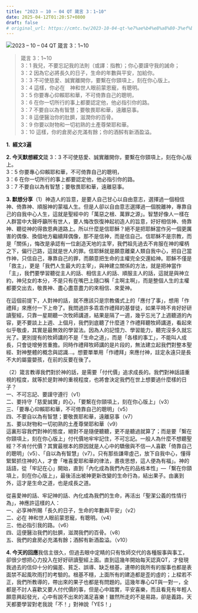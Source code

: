 ```yaml
---
title: "2023 – 10 – 04 QT 箴言 3：1~10"
date: 2025-04-12T01:20:57+0800
draft: false
# original_url: https://cmtc.tw/2023-10-04-qt-%e7%ae%b4%e8%a8%80-3%ef%bc%9a110
---
```


![2023 – 10 – 04 QT  箴言 3：1~10](/images/qt.jpg  "2023 – 10 – 04 QT  箴言 3：1~10")

> 箴言 3：1~10  
> 3：1 我兒，不要忘記我的法則（或譯：指教）；你心要謹守我的誡命；  
> 3：2 因為它必將長久的日子，生命的年數與平安，加給你。  
> 3：3 不可使慈愛、誠實離開你，要繫在你頸項上，刻在你心版上。  
> 3：4 這樣，你必在　神和世人眼前蒙恩寵，有聰明。  
> 3：5 你要專心仰賴耶和華，不可倚靠自己的聰明，  
> 3：6 在你一切所行的事上都要認定他，他必指引你的路。  
> 3：7 不要自以為有智慧；要敬畏耶和華，遠離惡事。  
> 3：8 這便醫治你的肚臍，滋潤你的百骨。  
> 3：9 你要以財物和一切初熟的土產尊榮耶和華。  
> 3：10 這樣，你的倉房必充滿有餘；你的酒醡有新酒盈溢。

**1.  經文3遍**

**2. 今天默想經文**箴 3：3 不可使慈愛、誠實離開你，要繫在你頸項上，刻在你心版上。  
3：5 你要專心仰賴耶和華，不可倚靠自己的聰明，  
3：6 在你一切所行的事上都要認定他，他必指引你的路。  
3：7 不要自以為有智慧；要敬畏耶和華，遠離惡事。

**3. 默想分享**（1）神造人的旨意，是要人自己甘心以自由意志，選擇過一個相信神、倚靠神、順服神的蒙福人生。但是人卻以自由意志選擇過一個脫離神，專靠自己的自我中心人生，這就是聖經中的「萬惡之根、萬罪之源」。智慧好像人一樣在人群當中大聲呼籲所有世人，要人悔改恢復神起初造人的旨意，好好相信神、倚靠神、聽從神的得救恩典道路上。所以什麼是信耶穌？絕不是把耶穌當作另一個更厲害的偶像、換個地方繼續拜偶像，那不是信神，而是信自己。信耶穌不是宗教，而是「關係」，悔改是承認有一位創造天地的主宰，我們祖先過去不肯服在神的權柄之下，偏行己路，這就是世人的罪。信耶穌就是願意離棄人類自我中心，把自己當作神，只信自己，專靠自己的罪，而願意把生命的主權完全交還給神。耶穌不僅是「救主」，更是「我們人生最大的主宰」，與神建立關係的方法，就是把神當作「主」，我們要學習聽從主人的話、相信主人的話、順服主人的話，這就是與神立約，神兒女的本分，不是只有在嘴巴上隨口稱「主啊主啊」，而是整個人生的主權都要交出去，敬畏神、盡心盡意盡力的來相信、來愛神。

在這個前提下，人對神的話，就不應該只是宗教儀式上的「應付了事」，想用「作禮拜」來應付一下上帝了。我問過許多乖乖作禮拜的基督徒，如果平時不肯好好研讀聖經，只靠一星期聽一次牧師講道，結果是隔了一週，幾乎忘光了上週聽道的內容，更不要談上上週、上個月，我們到底聽了什麼道？作禮拜聽牧師講道，看起來似乎敬虔，其實是最無效的學習法。因為人的記憶力、學習能力，聽完沒多久就忘光了。更別提有的牧師講的不是「生命之道」，而是「各樣的事工」，不能叫人成長，只會徒增勞苦重擔。同時作禮拜牧師講的是片段的，無法建立起我們對整本聖經、對神整體的概念與認識…。想要單單用「作禮拜」來應付神，註定永遠只是長不大的屬靈嬰孩，在前的反要在後了。

（2）箴言教導我們對於神的話，是需要「付代價」追求成長的。我們對神話語重視的程度，就等於是對神的重視程度，也將會決定我們在世上想要過什麼樣的日子？  
一、不可忘記、要謹守遵行（v1）  
二、要持守「慈愛誠實」的心，「要繫在你頸項上，刻在你心版上」（v3）  
三、「要專心仰賴耶和華，不可倚靠自己的聰明」（v5）  
四、不要自以為有智慧；要敬畏耶和華，遠離惡事（v7）  
五、要以財物和一切初熟的土產尊榮耶和華（v9）  
這裏形容我們對神的態度，絕對不是隨便聽聽，更不是聽過就算了；而是要「繫在你頸項上，刻在你心版上」付代價地牢牢記住，不可忘記。一般人為什麼不想聽聖經？不肯付代價？其實最根本的原因就是人心中的驕傲與不信—人喜歡「倚靠自己的聰明」（v5）、「自以為有智慧」（v7）。只有那些謙卑虛己，放下自我中心，懂得緊緊抓住神的人，才會「唯喜愛耶和華的律法，晝夜思想，這人便為有福」。神的話語，從「牢記在心」開始，直到「內化成為我們內在的品格本性」—「繫在你頸項上，刻在你心版上」，最後活出被神更新改變的生命行為，結出果子。由裏到外，這才是生命之道，也是成長之道。

從喜愛神的話、牢記神的話、內化成為我們的生命，再活出「聖潔公義的性情行為」，神應許這樣的人：  
一、必享神所賜「長久的日子，生命的年數與平安」（v2）  
二、必在 神和世人眼前蒙恩寵，有聰明。（v4）  
三、他必指引我的路。（v6）  
四、這便醫治我們的肚臍，滋潤我們的百骨。（v8）  
五、我們的倉房必充滿有餘；酒醡有新酒盈溢。（v10）

**4. 今天的回應**我信主很久，但過去眼中定睛的只有牧師交代的各種服事與事工，卻很少想把心力投入在好好研讀聖經上面。直到這幾年開始每天認真QT，才發現我過去的信仰十分的偏差、貧乏、誤導、缺乏根基，連帶的我所有的服事也都是表面禁不起風吹雨打的考驗的。根基不穩，上面所有的建造都是歪的虛的；上樑若不正，我們所教導的，帶出來的果子也都是有問題的。這幾年專心QT與一對一，全都是不討人喜歡又要人付代價的事，但是心中踏實，平安喜樂，而且看見有年輕人願意興起發光，心中有說不出來的滿足喜樂！雖然所走的不是易路，卻是義路，天天都要學習對老我說「不！」對神說「YES！」